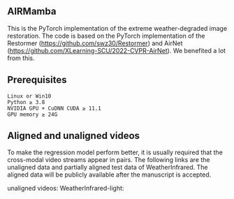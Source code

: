 ## AIRMamba
This is the PyTorch implementation of the extreme weather-degraded image restoration. The code is based on the PyTorch implementation of the Restormer (https://github.com/swz30/Restormer) and AirNet (https://github.com/XLearning-SCU/2022-CVPR-AirNet). We benefited a lot from this.

## Prerequisites
    Linux or Win10 
    Python ≥ 3.8 
    NVIDIA GPU + CuDNN CUDA ≥ 11.1
    GPU memory ≥ 24G
## Aligned and unaligned videos

To make the regression model perform better, it is usually required that the cross-modal video streams appear in pairs. The following links are the unaligned data and partially aligned test data of WeatherInfrared. The aligned data will be publicly available after the manuscript is accepted.

unaligned videos:
WeatherInfrared-light:
